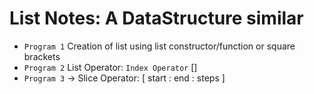 # List Notes: A DataStructure similar

- `Program 1` Creation of list using list constructor/function or square brackets
- `Program 2` List Operator: `Index Operator` []
- `Program 3` -> Slice Operator: [ start : end : steps ]
